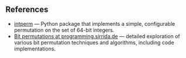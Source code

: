 ## References

* [intperm](https://pypi.org/project/intperm/) — Python package that implements a simple, configurable permutation on the set of 64-bit integers.
* [Bit permutations at programming.sirrida.de](http://programming.sirrida.de/?bit_perm.html) — detailed exploration of various bit permutation techniques and algorithms, including code implementations.
